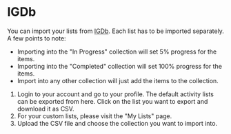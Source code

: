 # IGDb

You can import your lists from [IGDb](https://www.igdb.com). Each list has to be imported
separately. A few points to note:

- Importing into the "In Progress" collection will set 5% progress for the items.
- Importing into the "Completed" collection will set 100% progress for the items.
- Import into any other collection will just add the items to the collection.

1. Login to your account and go to your profile. The default activity lists can be exported
  from  here. Click on the list you want to export and download it as CSV.
2. For your custom lists, please visit the "My Lists" page.
3. Upload the CSV file and choose the collection you want to import into.
